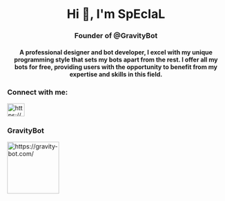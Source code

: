 <h1 align="center">Hi 👋, I'm SpEcIaL</h1>
<h3 align="center">Founder of @GravityBot </h3>
<h4 align="center">A professional designer and bot developer, I excel with my unique programming style that sets my bots apart from the rest. I offer all my bots for free, providing users with the opportunity to benefit from my expertise and skills in this field. </h4>


<h3 align="left">Connect with me:</h3>
<p align="left">
<a href="https://discord.gg/specialdev" target="blank">
  <img align="center" src="https://raw.githubusercontent.com/rahuldkjain/github-profile-readme-generator/master/src/images/icons/Social/discord.svg" alt="https://discord.gg/specialdev" height="30" width="40" alt="SPECIAL" />
</a>
</p>


<table>
<h3 align="left">GravityBot</h3>
<a href="https://gravity-bot.com/" target="blank">
  <img align="center" src="https://cdn.discordapp.com/attachments/1143986052252573817/1292818813275996231/gravity-512px-dark-profile-picture.png?ex=67051ed8&is=6703cd58&hm=543e97f9cace84bc6c4a7f0238cb35e7aa0f3f1a6ef1d7e8ce3074bd13d0adcb&" alt="https://gravity-bot.com/" height="120" width="120" />
</a>
</p>
</table>
 
